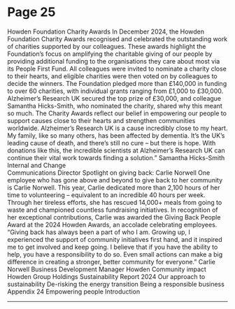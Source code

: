 # Page 25

Howden Foundation 
Charity Awards 
In December 2024, the Howden 
Foundation Charity Awards recognised 
and celebrated the outstanding work of 
charities supported by our colleagues. 
These awards highlight the Foundation’s 
focus on amplifying the charitable giving 
of our people by providing additional 
funding to the organisations they care 
about most via its People First Fund. 
All colleagues were invited to nominate 
a charity close to their hearts, and 
eligible charities were then voted on by 
colleagues to decide the winners. The 
Foundation pledged more than £140,000 
in funding to over 60 charities, with 
individual grants ranging from £1,000 
to £30,000. Alzheimer’s Research UK 
secured the top prize of £30,000, and 
colleague Samantha Hicks-Smith, who 
nominated the charity, shared why this 
meant so much.
The Charity Awards reflect our belief 
in empowering our people to support 
causes close to their hearts and 
strengthen communities worldwide. 
Alzheimer’s Research UK is a 
cause incredibly close to my 
heart. My family, like so many 
others, has been affected by 
dementia. It’s the UK’s leading 
cause of death, and there’s still 
no cure – but there is hope. With 
donations like this, the incredible 
scientists at Alzheimer’s Research 
UK can continue their vital work 
towards finding a solution.”
Samantha Hicks-Smith
Internal and Change  
Communications Director 
Spotlight on giving back: 
Carlie Norwell
One employee who has gone above 
and beyond to give back to her 
community is Carlie Norwell. 
This year, Carlie dedicated more 
than 2,100 hours of her time to 
volunteering – equivalent to an 
incredible 40 hours per week. 
Through her tireless efforts, she has 
rescued 14,000+ meals from going 
to waste and championed countless 
fundraising initiatives. In recognition of 
her exceptional contributions, Carlie 
was awarded the Giving Back People 
Award at the 2024 Howden Awards, an 
accolade celebrating employees. 
“Giving back has always been a part of 
who I am. Growing up, I experienced 
the support of community initiatives 
first hand, and it inspired me to get 
involved and keep going. I believe that 
if you have the ability to help, you have 
a responsibility to do so. Even small 
actions can make a big difference in 
creating a stronger, better community 
for everyone.” 
Carlie Norwell
Business Development Manager 
Howden 
Community impact
Howden Group Holdings
Sustainability Report 2024
Our approach to sustainability
De-risking the energy transition
Being a responsible business
Appendix
24
Empowering people 
Introduction


---